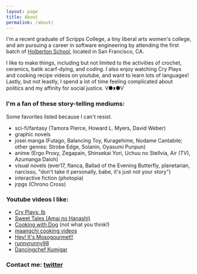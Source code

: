 ```yaml
---
layout: page
title: About
permalink: /about/
---
```


I'm a recent graduate of Scripps College, a tiny liberal arts women's college, and am pursuing a career in software engineering by attending the first batch of [Holberton School](https://www.holbertonschool.com/), located in San Francisco, CA. 

I like to make things, including but not limited to the activities of crochet, ceramics, batik scarf-dying, and coding. I also enjoy watching Cry Plays and cooking recipe videos on youtube, and want to learn lots of languages! Lastly, but not leastly, I spend a lot of time feeling complicated about politics and my affinity for social justice. V●ᴥ●V

### I'm a fan of these story-telling mediums:

Some favorites listed because I can't resist.

* sci-fi/fantasy  (Tamora Pierce, Howard L. Myers, David Weber)
* graphic novels
* josei manga  (Futago, Balancing Toy, Kuragehime, Nodame Cantabile; other genres: Strobe Edge, Solanin, Oyasumi Punpun)
* anime  (Ergo Proxy, Zegapain, Shinsekai Yori, Uchuu no Stellvia, Air (TV), Azumanga Daioh)
* visual novels  (ever17, flanca, Ballad of the Evening Butterfly, planetarian, narcissu, "don't take it personally, babe, it's just not your story")
* interactive fiction  (photopia)
* jrpgs  (Chrono Cross)

### Youtube videos I like:
* [Cry Plays: Ib](https://www.youtube.com/watch?v=ksT_jBJ5gAQ&list=PLC46A92C35A2FA322)
* [Sweet Tales (Amai no Hanashi)](https://www.youtube.com/watch?v=4S6LhWJE2N8&list=PLWaWjtPdYdGozyyG--akQHCYYtMU0DEUG)
* [Cooking with Dog](https://www.youtube.com/user/cookingwithdog/featured) (not what you think!)
* [maangchi cooking videos](https://www.youtube.com/user/Maangchi)
* [Hey! It's Mosogourmet!!](https://www.youtube.com/watch?v=pCQUMAD-Jao)
* [runnyrunny98](https://www.youtube.com/user/runnyrunny999)
* [Dancingchef Kumigar](https://www.youtube.com/watch?v=AbywaP6uRfg)

### Contact me: [twitter](https://twitter.com/electra_chong)
